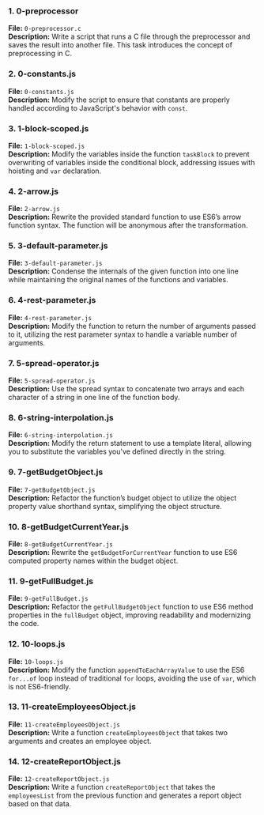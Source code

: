 ### 1. **0-preprocessor**  
**File:** `0-preprocessor.c`  
**Description:** Write a script that runs a C file through the preprocessor and saves the result into another file. This task introduces the concept of preprocessing in C.

### 2. **0-constants.js**  
**File:** `0-constants.js`  
**Description:** Modify the script to ensure that constants are properly handled according to JavaScript's behavior with `const`.

### 3. **1-block-scoped.js**  
**File:** `1-block-scoped.js`  
**Description:** Modify the variables inside the function `taskBlock` to prevent overwriting of variables inside the conditional block, addressing issues with hoisting and `var` declaration.

### 4. **2-arrow.js**  
**File:** `2-arrow.js`  
**Description:** Rewrite the provided standard function to use ES6’s arrow function syntax. The function will be anonymous after the transformation.

### 5. **3-default-parameter.js**  
**File:** `3-default-parameter.js`  
**Description:** Condense the internals of the given function into one line while maintaining the original names of the functions and variables.

### 6. **4-rest-parameter.js**  
**File:** `4-rest-parameter.js`  
**Description:** Modify the function to return the number of arguments passed to it, utilizing the rest parameter syntax to handle a variable number of arguments.

### 7. **5-spread-operator.js**  
**File:** `5-spread-operator.js`  
**Description:** Use the spread syntax to concatenate two arrays and each character of a string in one line of the function body.

### 8. **6-string-interpolation.js**  
**File:** `6-string-interpolation.js`  
**Description:** Modify the return statement to use a template literal, allowing you to substitute the variables you've defined directly in the string.

### 9. **7-getBudgetObject.js**  
**File:** `7-getBudgetObject.js`  
**Description:** Refactor the function’s budget object to utilize the object property value shorthand syntax, simplifying the object structure.

### 10. **8-getBudgetCurrentYear.js**  
**File:** `8-getBudgetCurrentYear.js`  
**Description:** Rewrite the `getBudgetForCurrentYear` function to use ES6 computed property names within the budget object.

### 11. **9-getFullBudget.js**  
**File:** `9-getFullBudget.js`  
**Description:** Refactor the `getFullBudgetObject` function to use ES6 method properties in the `fullBudget` object, improving readability and modernizing the code.

### 12. **10-loops.js**  
**File:** `10-loops.js`  
**Description:** Modify the function `appendToEachArrayValue` to use the ES6 `for...of` loop instead of traditional `for` loops, avoiding the use of `var`, which is not ES6-friendly.

### 13. **11-createEmployeesObject.js**  
**File:** `11-createEmployeesObject.js`  
**Description:** Write a function `createEmployeesObject` that takes two arguments and creates an employee object.

### 14. **12-createReportObject.js**  
**File:** `12-createReportObject.js`  
**Description:** Write a function `createReportObject` that takes the `employeesList` from the previous function and generates a report object based on that data.